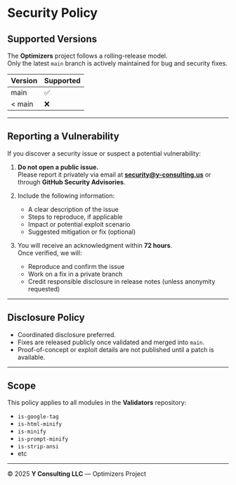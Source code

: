 # Security Policy

## Supported Versions

The **Optimizers** project follows a rolling-release model.  
Only the latest `main` branch is actively maintained for bug and security fixes.

| Version | Supported          |
| -------- | ------------------ |
| main     | ✅                 |
| < main   | ❌                 |

---

## Reporting a Vulnerability

If you discover a security issue or suspect a potential vulnerability:

1. **Do not open a public issue.**  
   Please report it privately via email at **security@y-consulting.us** or through **GitHub Security Advisories**.

2. Include the following information:
   - A clear description of the issue  
   - Steps to reproduce, if applicable  
   - Impact or potential exploit scenario  
   - Suggested mitigation or fix (optional)

3. You will receive an acknowledgment within **72 hours**.  
   Once verified, we will:
   - Reproduce and confirm the issue  
   - Work on a fix in a private branch  
   - Credit responsible disclosure in release notes (unless anonymity requested)

---

## Disclosure Policy

- Coordinated disclosure preferred.  
- Fixes are released publicly once validated and merged into `main`.  
- Proof-of-concept or exploit details are not published until a patch is available.

---

## Scope

This policy applies to all modules in the **Validators** repository:
- `is-google-tag`
- `is-html-minify`
- `is-minify`
- `is-prompt-minify`
- `is-strip-ansi`
-  etc

---

© 2025 **Y Consulting LLC** — Optimizers Project  
